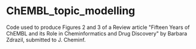 # ChEMBL_topic_modelling

Code used to produce Figures 2 and 3 of a Review article "Fifteen Years of ChEMBL and its Role in Cheminformatics and Drug Discovery" by Barbara Zdrazil, submitted to J. Cheminf. 
